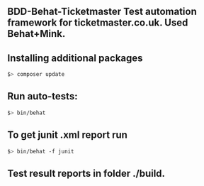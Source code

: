 BDD-Behat-Ticketmaster Test automation framework for ticketmaster.co.uk. Used Behat+Mink.
----------------

Installing additional packages
----------------
```bash
$> composer update
```

Run auto-tests:
----------------
```bash
$> bin/behat
```

To get junit .xml report run
----------------
```bash
$> bin/behat -f junit
```

Test result reports in folder ./build.
----------------
